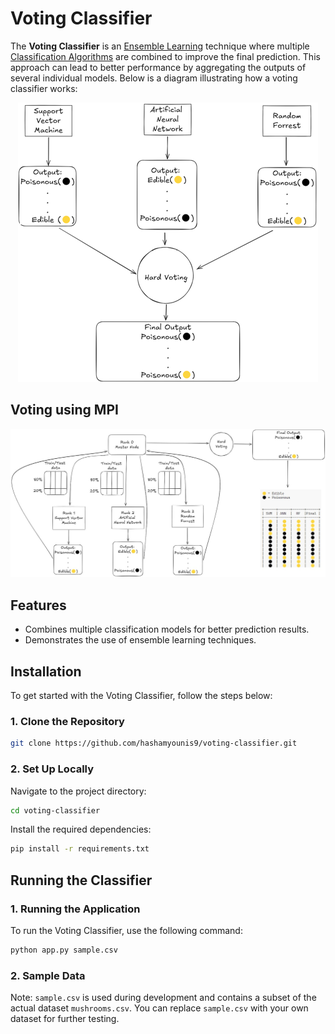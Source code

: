 
# Voting Classifier

The **Voting Classifier** is an [Ensemble Learning](https://en.wikipedia.org/wiki/Ensemble_learning) technique where multiple [Classification Algorithms](https://datascientest.com/en/classification-algorithms-definition-and-main-models) are combined to improve the final prediction. This approach can lead to better performance by aggregating the outputs of several individual models. Below is a diagram illustrating how a voting classifier works:

<p align="center">
  <img src="voting_classifier.png" alt="Voting Classifier" />
</p>

## Voting using MPI

<p align="center">
  <img src="architecture.jpeg" />
</p>

## Features
- Combines multiple classification models for better prediction results.
- Demonstrates the use of ensemble learning techniques.

## Installation

To get started with the Voting Classifier, follow the steps below:

### 1. Clone the Repository
```bash
git clone https://github.com/hashamyounis9/voting-classifier.git
```

### 2. Set Up Locally

Navigate to the project directory:
```bash
cd voting-classifier
```

Install the required dependencies:
```bash
pip install -r requirements.txt
```

## Running the Classifier

### 1. Running the Application
To run the Voting Classifier, use the following command:

```bash
python app.py sample.csv
```

### 2. Sample Data

Note: `sample.csv` is used during development and contains a subset of the actual dataset `mushrooms.csv`. You can replace `sample.csv` with your own dataset for further testing.
